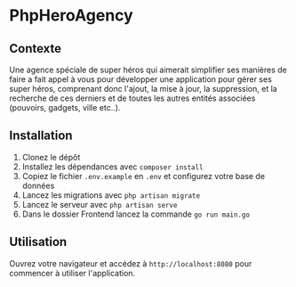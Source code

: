 # PhpHeroAgency

## Contexte

Une agence spéciale de super héros qui aimerait simplifier ses manières de faire a fait appel à vous pour développer une application pour gérer ses super héros, comprenant donc l'ajout, la mise à jour, la suppression, et la recherche de ces derniers et de toutes les autres entités associées (pouvoirs, gadgets, ville etc..).

## Installation

1. Clonez le dépôt
2. Installez les dépendances avec `composer install`
3. Copiez le fichier `.env.example` en `.env` et configurez votre base de données
4. Lancez les migrations avec `php artisan migrate`
5. Lancez le serveur avec `php artisan serve`
6. Dans le dossier Frontend lancez la commande `go run main.go`

## Utilisation

Ouvrez votre navigateur et accédez à `http://localhost:8080` pour commencer à utiliser l'application.
